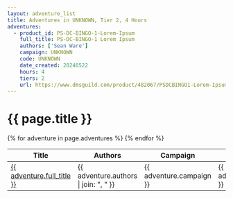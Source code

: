 ```yaml
---
layout: adventure_list
title: Adventures in UNKNOWN, Tier 2, 4 Hours
adventures:
  - product_id: PS-DC-BINGO-1-Lorem-Ipsum
    full_title: PS-DC-BINGO-1 Lorem Ipsum
    authors: ['Sean Ware']
    campaign: UNKNOWN
    code: UNKNOWN
    date_created: 20240522
    hours: 4
    tiers: 2
    url: https://www.dmsguild.com/product/482067/PSDCBINGO1-Lorem-Ipsum?filters=0_0_100057_0_0_0_0_0
---
```


<h1 class="page-title">{{ page.title }}</h1>

<table class="adventure-table">
  <thead>
    <tr>
      <th>Title</th>
      <th>Authors</th>
      <th>Campaign</th>
      <th>Code</th>
      <th>Date</th>
      <th>Hours</th>
      <th>Tier</th>
    </tr>
  </thead>
  <tbody>
    {% for adventure in page.adventures %}
    <tr>
      <td><a href="{{ adventure.url }}">{{ adventure.full_title }}</a></td>
      <td>{{ adventure.authors | join: ", " }}</td>
      <td>{{ adventure.campaign }}</td>
      <td>{{ adventure.code }}</td>
      <td>{{ adventure.date_created }}</td>
      <td>{{ adventure.hours }}</td>
      <td>{{ adventure.tiers }}</td>
    </tr>
    {% endfor %}
  </tbody>
</table>
